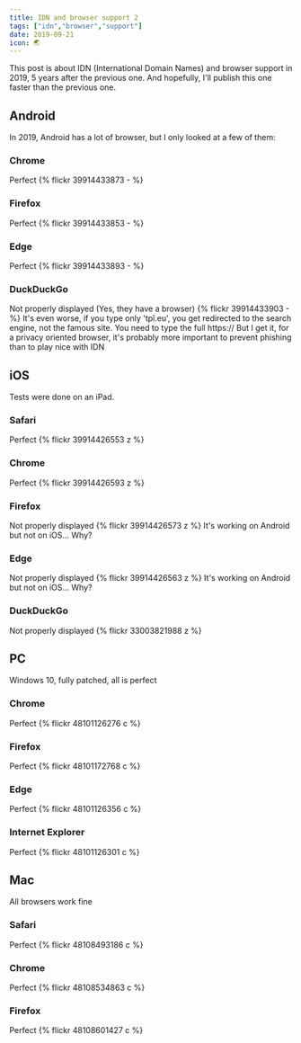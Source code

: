 ```yaml
---
title: IDN and browser support 2
tags: ["idn","browser","support"]
date: 2019-09-21
icon: 🌏
---
```

This post is about IDN (International Domain Names) and browser support in 2019, 5 years after the previous one. And hopefully, I'll publish this one faster than the previous one.

## Android

 In 2019, Android has a lot of browser, but I only looked at a few of them:

### Chrome

Perfect
{% flickr 39914433873 - %}

### Firefox

Perfect
{% flickr 39914433853 - %}

### Edge

Perfect
{% flickr 39914433893 - %}

### DuckDuckGo

Not properly displayed (Yes, they have a browser)
{% flickr 39914433903 - %}
It's even worse, if you type only 'tpî.eu', you get redirected to the search engine, not the famous site. You need to type the full https://
But I get it, for a privacy oriented browser, it's probably more important to prevent phishing than to play nice with IDN

## iOS

Tests were done on an iPad.

### Safari

Perfect
{% flickr 39914426553 z %}

### Chrome

Perfect
{% flickr 39914426593 z %}

### Firefox

Not properly displayed
{% flickr 39914426573 z %}
It's working on Android but not on iOS... Why?

### Edge

Not properly displayed
{% flickr 39914426563 z %}
It's working on Android but not on iOS... Why?

### DuckDuckGo

Not properly displayed
{% flickr 33003821988 z %}

## PC

Windows 10, fully patched, all is perfect

### Chrome

Perfect
{% flickr 48101126276 c %}

### Firefox

Perfect
{% flickr 48101172768 c %}

### Edge

Perfect
{% flickr 48101126356 c %}

### Internet Explorer

Perfect
{% flickr 48101126301 c %}

## Mac

All browsers work fine

### Safari

Perfect
{% flickr 48108493186 c %}

### Chrome

Perfect
{% flickr 48108534863 c %}

### Firefox

Perfect
{% flickr 48108601427 c %}
